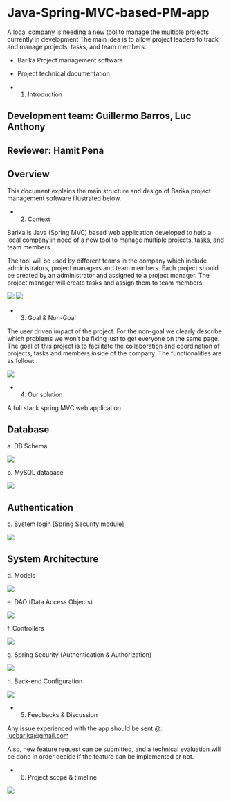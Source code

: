 # Java-Spring-MVC-based-PM-app

A local company is needing a new tool to manage the multiple projects currently in development
The main idea is to allow project leaders to track and manage projects, tasks, and team members. 


* Barika Project management software

* Project technical documentation


* 1.  Introduction 

## Development team: Guillermo Barros, Luc Anthony 

## Reviewer: Hamit Pena

## Overview


This document explains the main structure and design of Barika project management software illustrated below.  

* 2.  Context



Barika is Java (Spring MVC) based web application developed to help a local company in need of a new tool to manage multiple projects, tasks, and team members. 

The tool will be used by different teams in the company which include administrators, project managers and team members. Each project should be created by an administrator and assigned to a project manager. The project manager will create tasks and assign them to team members. 

 ![](Design-Doc-Images/img1.png)                                  ![](Design-Doc-Images/img2.png)




                        

* 3.  Goal & Non-Goal


The user driven impact of the project.  For the non-goal we clearly describe which problems we won’t be fixing just to get everyone on the same page.
The goal of this project is to facilitate the collaboration and coordination of projects, tasks and members inside of the company. The functionalities are as follow: 


 

 
 ![](Design-Doc-Images/img3.png)
 







* 4. Our solution  


A full stack spring MVC web application. 


## Database  


a.	DB Schema


 ![](Design-Doc-Images/img4.png)
 




b.	MySQL database

 
![](Design-Doc-Images/img5.png)





## Authentication 

c.	System login [Spring Security module]


![](Design-Doc-Images/img6.png)
 





## System Architecture

d.	Models


![](Design-Doc-Images/img8.png)
 














e.	DAO (Data Access Objects)


 ![](Design-Doc-Images/img9.png)














f.	Controllers

 
 ![](Design-Doc-Images/img10.png)





















g.	Spring Security (Authentication & Authorization)
 

![](Design-Doc-Images/img11.png)











h.	Back-end Configuration
 



![](Design-Doc-Images/img12.png)












* 5.   Feedbacks & Discussion 


Any issue experienced with the app should be sent @:  lucbarika@gmail.com


Also, new feature request can be submitted, and a technical evaluation will be done in order decide if the feature can be implemented or not. 




* 6. Project scope & timeline

![](Design-Doc-Images/img13.png)

